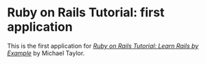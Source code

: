 # Ruby on Rails Tutorial: first application

This is the first application for
[*Ruby on Rails Tutorial: Learn Rails by Example*](http://railstutorial.org/)
by Michael Taylor.
